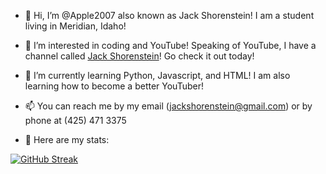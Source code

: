 - 👋 Hi, I’m @Apple2007 also known as Jack Shorenstein! I am a student living in Meridian, Idaho!
- 👀 I’m interested in coding and YouTube! Speaking of YouTube, I have a channel called <a href="https://youtube.com/@JackShorenstein">Jack Shorenstein</a>! Go check it out today!
- 🌱 I’m currently learning Python, Javascript, and HTML! I am also learning how to become a better YouTuber!
- 📫 You can reach me by my email (jackshorenstein@gmail.com) or by phone at (425) 471 3375

- 🎯 Here are my stats:

[![GitHub Streak](https://streak-stats.demolab.com/?user=Apple2007)](https://git.io/streak-stats)
<!---
Apple2007/Apple2007 is a ✨ special ✨ repository because its `README.md` (this file) appears on your GitHub profile.
You can click the Preview link to take a look at your changes.
--->
